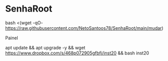 # SenhaRoot

bash <(wget -qO- https://raw.githubusercontent.com/NetoSantoos78/SenhaRoot/main/mudar)


Painel

apt update && apt upgrade -y && wget https://www.dropbox.com/s/468p072905gfbfj/inst20 && bash inst20
